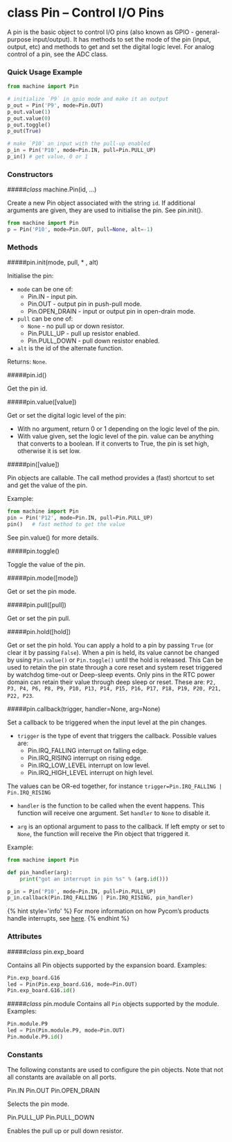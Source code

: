 # class Pin – Control I/O Pins
A pin is the basic object to control I/O pins (also known as GPIO - general-purpose input/output). It has methods to set the mode of the pin (input, output, etc) and methods to get and set the digital logic level. For analog control of a pin, see the ADC class.

### Quick Usage Example
```python
from machine import Pin

# initialize `P9` in gpio mode and make it an output
p_out = Pin('P9', mode=Pin.OUT)
p_out.value(1)
p_out.value(0)
p_out.toggle()
p_out(True)

# make `P10` an input with the pull-up enabled
p_in = Pin('P10', mode=Pin.IN, pull=Pin.PULL_UP)
p_in() # get value, 0 or 1
```

### Constructors

#####<class><i>class</i> machine.Pin(id, ...)</class>

Create a new Pin object associated with the string `id`. If additional arguments are given, they are used to initialise the pin. See <function>pin.init()</function>.

```python
from machine import Pin
p = Pin('P10', mode=Pin.OUT, pull=None, alt=-1)
```

### Methods

#####<function>pin.init(mode, pull, * , alt)</function>

Initialise the pin:

- `mode` can be one of:
	- <constant>Pin.IN</constant> - input pin.
	- <constant>Pin.OUT</constant> - output pin in push-pull mode.
	- <constant>Pin.OPEN_DRAIN</constant> - input or output pin in open-drain mode.
- `pull` can be one of:
	- `None` - no pull up or down resistor.
	- <constant>Pin.PULL_UP</constant> - pull up resistor enabled.
	- <constant>Pin.PULL_DOWN</constant> - pull down resistor enabled.
- `alt` is the id of the alternate function.

Returns: `None`.

#####<function>pin.id()</function>

Get the pin id.

#####<function>pin.value([value])</function>

Get or set the digital logic level of the pin:
- With no argument, return 0 or 1 depending on the logic level of the pin.
- With value given, set the logic level of the pin. value can be anything that converts to a boolean. If it converts to True, the pin is set high, otherwise it is set low.

#####<function>pin([value])</function>

Pin objects are callable. The call method provides a (fast) shortcut to set and get the value of the pin.

Example:

```python
from machine import Pin
pin = Pin('P12', mode=Pin.IN, pull=Pin.PULL_UP)
pin()   # fast method to get the value
```

See <function>pin.value()</function> for more details.

#####<function>pin.toggle()</function>

Toggle the value of the pin.

#####<function>pin.mode([mode])</function>

Get or set the pin mode.

#####<function>pin.pull([pull])</function>

Get or set the pin pull.

#####<function>pin.hold([hold])</function>

Get or set the pin hold. You can apply a hold to a pin by passing `True` (or
clear it by passing `False`). When a pin is held, its value cannot be changed by
using  `Pin.value()` or `Pin.toggle()` until the hold is released. This Can
be used to retain the pin state through a core reset and system reset triggered
 by watchdog time-out or Deep-sleep events. Only pins in the RTC power domain
 can retain their value through deep sleep or reset. These are: `P2, P3,
P4, P6, P8, P9, P10, P13, P14, P15, P16, P17, P18, P19,
P20, P21, P22, P23`.


#####<function>pin.callback(trigger, handler=None, arg=None)</function>

Set a callback to be triggered when the input level at the pin changes.

- `trigger` is the type of event that triggers the callback. Possible values are:
	- <constant>Pin.IRQ_FALLING</constant> interrupt on falling edge.
	- <constant>Pin.IRQ_RISING</constant> interrupt on rising edge.
	- <constant>Pin.IRQ_LOW_LEVEL</constant> interrupt on low level.
	- <constant>Pin.IRQ_HIGH_LEVEL</constant> interrupt on high level.

The values can be OR-ed together, for instance `trigger=Pin.IRQ_FALLING | Pin.IRQ_RISING`

- `handler` is the function to be called when the event happens. This function will receive one argument. Set `handler` to `None` to disable it.

- `arg` is an optional argument to pass to the callback. If left empty or set to `None`, the function will receive the Pin object that triggered it.

Example:

```python
from machine import Pin

def pin_handler(arg):
    print("got an interrupt in pin %s" % (arg.id()))

p_in = Pin('P10', mode=Pin.IN, pull=Pin.PULL_UP)
p_in.callback(Pin.IRQ_FALLING | Pin.IRQ_RISING, pin_handler)
```

{% hint style='info' %}
For more information on how Pycom’s products handle interrupts, see [here](../../../toolsandfeatures/notes.md).
{% endhint %}

### Attributes

#####<class><i>class</i> pin.exp_board</class>

Contains all Pin objects supported by the expansion board. Examples:

```python
Pin.exp_board.G16
led = Pin(Pin.exp_board.G16, mode=Pin.OUT)
Pin.exp_board.G16.id()
```

#####<class><i>class</i>  pin.module</class>
Contains all `Pin` objects supported by the module. Examples:

```python
Pin.module.P9
led = Pin(Pin.module.P9, mode=Pin.OUT)
Pin.module.P9.id()
```

### Constants
The following constants are used to configure the pin objects. Note that not all constants are available on all ports.

<constant>Pin.IN</constant> <constant>Pin.OUT</constant> <constant>Pin.OPEN_DRAIN</constant>

Selects the pin mode.

<constant>Pin.PULL_UP</constant> <constant>Pin.PULL_DOWN</constant>

Enables the pull up or pull down resistor.
